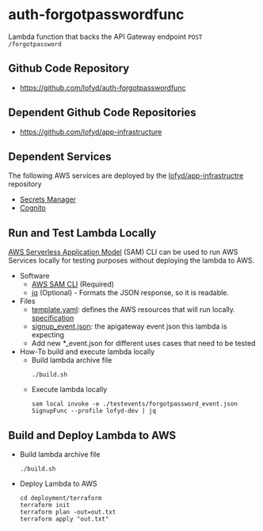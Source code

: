 # auth-forgotpasswordfunc
Lambda function that backs the API Gateway endpoint `POST /forgotpassword`

## Github Code Repository
- https://github.com/lofyd/auth-forgotpasswordfunc

## Dependent Github Code Repositories
- https://github.com/lofyd/app-infrastructure

## Dependent Services
The following AWS services are deployed by the [lofyd/app-infrastructre](https://github.com/lofyd/app-infrastructure) repository
- [Secrets Manager](https://us-east-1.console.aws.amazon.com/secretsmanager/landing?region=us-east-1)
- [Cognito](https://us-east-1.console.aws.amazon.com/cognito/v2/home?region=us-east-1)

## Run and Test Lambda Locally
[AWS Serverless Application Model](https://docs.aws.amazon.com/serverless-application-model/) (SAM) CLI can be used to run AWS Services locally for testing purposes without deploying the lambda to AWS.
 - Software
   - [AWS SAM CLI](https://docs.aws.amazon.com/serverless-application-model/latest/developerguide/install-sam-cli.html) (Required)
   - [jq](https://jqlang.github.io/jq/) (Optional) - Formats the JSON response, so it is readable.
 - Files
   - [template.yaml](template.yaml): defines the AWS resources that will run locally. [specification](https://docs.aws.amazon.com/serverless-application-model/latest/developerguide/sam-specification.html)
   - [signup_event.json](testevents/forgotpassword_event.json): the apigateway event json this lambda is expecting 
   - Add new *_event.json for different uses cases that need to be tested
 - How-To build and execute lambda locally
   - Build lambda archive file
        ```
        ./build.sh
        ```
   - Execute lambda locally        
        ```
        sam local invoke -e ./testevents/forgotpassword_event.json SignupFunc --profile lofyd-dev | jq
        ``` 
## Build and Deploy Lambda to AWS
- Build lambda archive file
    ```
    ./build.sh
    ```
- Deploy Lambda to AWS
    ```
    cd deployment/terraform
    terraform init
    terraform plan -out=out.txt
    terraform apply "out.txt"
    ```
